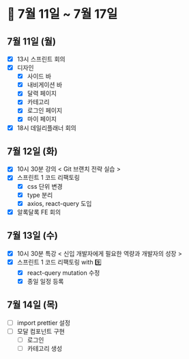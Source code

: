 # 🐯 7월 11일 ~ 7월 17일

## 7월 11일 (월)

- [x] 13시 스프린트 회의
- [x] 디자인
  - [x] 사이드 바
  - [x] 내비게이션 바
  - [x] 달력 페이지
  - [x] 카테고리
  - [x] 로그인 페이지
  - [x] 마이 페이지
- [x] 18시 데일리플래너 회의

## 7월 12일 (화)

- [x] 10시 30분 강의 < Git 브랜치 전략 실습 >
- [x] 스프린트 1 코드 리팩토링
  - [x] css 단위 변경
  - [x] type 분리
  - [x] axios, react-query 도입
- [x] 알록달록 FE 회의

## 7월 13일 (수)

- [x] 10시 30분 특강 < 신입 개발자에게 필요한 역량과 개발자의 성장 >
- [x] 스프린트 1 코드 리팩토링 with 9️⃣
  - [x] react-query mutation 수정
  - [x] 종일 일정 등록

## 7월 14일 (목)

- [ ] import prettier 설정
- [ ] 모달 컴포넌트 구현
  - [ ] 로그인
  - [ ] 카테고리 생성
